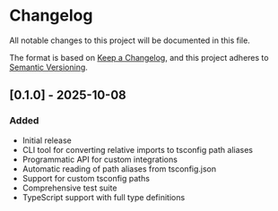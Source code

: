 # Changelog

All notable changes to this project will be documented in this file.

The format is based on [Keep a Changelog](https://keepachangelog.com/en/1.0.0/),
and this project adheres to [Semantic Versioning](https://semver.org/spec/v2.0.0.html).

## [0.1.0] - 2025-10-08

### Added

- Initial release
- CLI tool for converting relative imports to tsconfig path aliases
- Programmatic API for custom integrations
- Automatic reading of path aliases from tsconfig.json
- Support for custom tsconfig paths
- Comprehensive test suite
- TypeScript support with full type definitions
